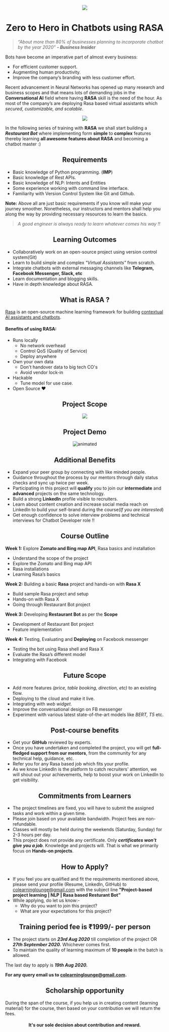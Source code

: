 

<p align="center">
  <img src="https://s3.ap-south-1.amazonaws.com/townscript-production/images/2545d2c7-a6e8-486e-97e6-737c42cef670.jpg" />
</p>

<h1 align="center"> Zero to Hero in Chatbots using RASA</h1>

> _“About more than 80% of businesses planning to incorporate chatbot by the year 2020” 
**- Business Insider**_

Bots have become an imperative part of almost every business:
-  For efficient customer support.
- Augmenting human productivity. 
- Improve the company’s branding with less customer effort. 

Recent advancement in Neural Networks has opened up many research and business scopes and that means lots of demanding jobs in the **Conversational AI** field where having **RASA** skill is the need of the hour. As most of the company’s are deploying Rasa based virtual assistants which _secured, customizable, and scalable_.

<p align="center">
<img src="https://miro.medium.com/max/800/1*4QemAP2IzD_8ct2f3kySvg.jpeg" />
</p>



In the following series of training with **RASA** we shall start building a **_Restaurant Bot_** where implementing form __simple__ to __complex__ features thereby learning **all awesome features about RASA** and becoming a chatbot master :)

## <div align="center"> Requirements </div>
- Basic knowledge of Python programming. (**IMP**)
- Basic knowledge of Rest APIs.
- Basic knowledge of NLP: Intents and Entities
- Some experience working with command line interface.
- Familiarity with Version Control System like Git and Github.

**Note:** Above all are just basic requirements if you know will make your journey smoother. Nonetheless, our instructors and mentors shall help you along the way by providing necessary resources to learn the basics. 

> _A good engineer is always ready to learn whatever comes his way !!_

## <div align="center"> Learning Outcomes </div>
- Collaboratively work on an open-source project using version control system(Git)
- Learn to build simple and complex _"Virtual Assistants"_ from scratch.
- Integrate chatbots with external messaging channels like __Telegram, Facebook Messenger, Slack, etc__
- Learn documentation and blogging skills.
- Have in depth knowledge about RASA.

## <div align="center"> What is RASA ? </div>
[Rasa](https://rasa.com/docs/rasa/) is an open-source machine learning framework for building [contextual AI assistants and chatbots](https://blog.rasa.com/level-3-contextual-assistants-beyond-answering-simple-questions/).

#### Benefits of using RASA:
- Runs locally
	- No network overhead
	-  Control QoS (Quality of Service)
	-  Deploy anywhere
- Own your own data
	- Don't handover data to big tech CO's
	- Avoid vendor lock-in
- Hackable
	- Tune model for use case.
- Open Source ❤️

## <div align="center"> Project Scope </div>
<p align="center">
	<img src="https://raw.githubusercontent.com/colearninglounge/co-learning-lounge/master/Technology/Artificial%20Intelligence/Natural%20Language%20Processing/Concepts/Chatbot/RASA/restaurant_bot/conversation_flow.jpg" />
</p>


## <div align="center"> Project Demo </div>

<p align="center">
	<img src="https://github.com/colearninglounge/co-learning-lounge/blob/master/Technology/Artificial%20Intelligence/project_based_learning/Restaurant%20Bot%20Demo.gif?raw=true" alt="animated">
</p>

## <div align="center"> Additional Benefits </div>
- Expand your peer group by connecting with like minded people.
- Guidance throughout the process by our mentors through daily status checks and sync up twice per week.
- Participating in this project will **qualify** you to join our **intermediate** and **advanced** projects on the same technology.
- Build a strong **LinkedIn** profile visible to recruiters.
- Learn about content creation and increase social media reach on LinkedIn to build your self-brand during the course(_If you are interested_)
- Get enough confidence to solve interview problems and technical interviews for Chatbot Developer role !!

## <div align="center"> Course Outline </div>
**Week 1:** Explore **Zomato and Bing map API**, Rasa basics and installation
-   Understand the scope of the project
-   Explore the Zomato and Bing map API
-   Rasa installations
-   Learning Rasa’s basics

**Week 2:** Building a basic **Rasa** project and hands-on with **Rasa X**
-   Build sample Rasa project and setup    
-   Hands-on with Rasa X
-   Going through Restaurant Bot project

**Week 3:** Developing **Restaurant Bot** as per the **Scope**
-   Development of Restaurant Bot project
-   Feature implementation

**Week 4:** Testing, Evaluating and **Deploying** on Facebook messenger
-   Testing the bot using Rasa shell and Rasa X
-   Evaluate the Rasa’s different model
-   Integrating with Facebook

## <div align="center"> Future Scope </div>
-   Add more features _(price, table booking, direction, etc)_ to an existing flow.
-   Deploying to the cloud and make it live.
-   Integrating with _web widget._
-   Improve the conversational design on FB messenger
-   Experiment with various latest state-of-the-art models like _BERT, T5_ etc.

## <div align="center"> Post-course benefits </div>
-   Get your **GitHub** reviewed by experts.
-   Once you have undertaken and completed the project, you will get **full-fledged support from our mentors**, from the community for any technical help, guidance, etc.
-   Refer you for any Rasa based job which fits your profile.
-   As we know LinkedIn is the platform to catch recruiters' attention, we will shout out your achievements, help to boost your work on LinkedIn to get visibility.    

## <div align="center"> Commitments from Learners </div>
- The project timelines are fixed, you will have to submit the assigned tasks and work within a given time.
- Please join based on your available bandwidth. Project fees are non-refundable.
- Classes will mostly be held during the weekends (Saturday, Sunday) for 2-3 hours per day.
- This project does not provide any certificate. Only **_certificates won't give you a job_**. Knowledge and projects will. That is what we primarily focus on **Hands-on projects**.

## <div align="center"> How to Apply? </div>
- If you feel you are qualified and fit the requirements mentioned above, please send your profile (Resume, LinkedIn, GitHub) to colearninglounge@gmail.com with the subject line **"Project-based project learning | NLP | Rasa based Resturant Bot”**
- While applying, do let us know:-
	- Why do you want to join this project?
	- What are your expectations for this project?
<h2 align="center"> Training period fee is ₹1999/- per person</h2>

- The project starts on **_23rd Aug 2020_** till completion of the project OR **_27th September 2020._** Whichever comes first.
- To maintain the quality of learning maximum of **10 people** in the batch is allowed.

The last day to apply is **_19th Aug 2020._**


**For any query email us to [colearninglounge@gmail.com](mailto:colearninglounge@gmail.com).**

## <div align="center"> Scholarship opportunity </div>

During the span of the course, if you help us in creating content (learning material) for the course, then based on your contribution we will return the fees.
#### <div align="center">It's our sole decision about contribution and reward.</div>
